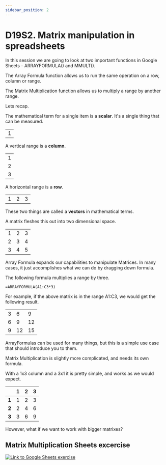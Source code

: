 ```yaml
---
sidebar_position: 2
---
```


# D19S2. Matrix manipulation in spreadsheets

In this session we are going to look at two important functions in Google Sheets - ARRAYFORMULA() and MMULT().

The Array Formula function allows us to run the same operation on a row, column or range. 

The Matrix Multiplication function allows us to multiply a range by another range.

Lets recap.

The mathematical term for a single item is a **scalar**. It's a single thing that can be measured.

|   |
|---|
| 1 |

A vertical range is a **column**.

|   |
|---|
| 1 | 
| 2 | 
| 3 |

A horizontal range is a **row**.

|   |   |   |
|---|---|---|
| 1 | 2 | 3 |

These two things are called a **vectors** in mathematical terms.

A matrix fleshes this out into two dimensional space.


|   |   |   |
|---|---|---|
| 1 | 2 | 3 |
| 2 | 3 | 4 |
| 3 | 4 | 5 |

Array Formula expands our capabilities to manipulate Matrices.
In many cases, it just accomplishes what we can do by dragging down formula.

The following formula multiplies a range by three.

```text
=ARRAYFORMULA(A1:C3*3)
```
For example, if the above matrix is in the range A1:C3, we would get the following result.

|   |   |   |
|---|---|---|
| 3 | 6 | 9 |
| 6 | 9 | 12 |
| 9 | 12 | 15 |

ArrayFormulas can be used for many things, but this is a simple use case that should introduce you to them.

Matrix Multiplication is slightly more complicated, and needs its own formula.

With a 1x3 column and a 3x1 it is pretty simple, and works as we would expect.

|   | 1 | 2 | 3 |
|---|---|---|---|
|  **1** | 1 | 2 | 3 |
|  **2** | 2 | 4 | 6 |
|  **3** | 3 | 6 | 9 |

However, what if we want to work with bigger matrixes?

## Matrix Multiplication Sheets excercise

[<img
    src="/img/icons/google-sheets.svg"
    alt="Link to Google Sheets exercise"
/>](https://docs.google.com/spreadsheets/d/1bM79l9RxbxmLDuC0rARGNSTLYfcCbDcR_cLQSv6R4pA/edit?usp=sharing)
